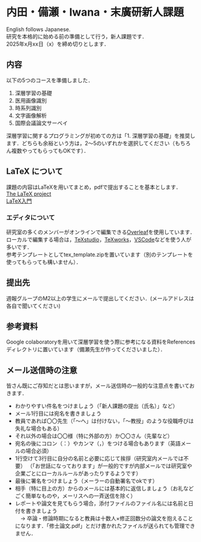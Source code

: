 # 内田・備瀬・Iwana・末廣研新人課題
English follows Japanese.  
研究を本格的に始める前の準備として行う，新人課題です．  
2025年x月xx日（x）を締め切りとします．

## 内容
以下の5つのコースを準備しました．
1. 深層学習の基礎
2. 医用画像識別
3. 時系列識別
4. 文字画像解析
5. 国際会議論文サーベイ  

深層学習に関するプログラミングが初めての方は「1. 深層学習の基礎」を推奨します．どちらも余裕という方は，2～5のいずれかを選択してください（もちろん複数やってもらってもOKです）．

## LaTeX について
課題の内容はLaTeXを用いてまとめ，pdfで提出することを基本とします．  
[The LaTeX project](https://www.latex-project.org/)  
[LaTeX入門](https://texwiki.texjp.org/?LaTeX%E5%85%A5%E9%96%80)   
### エディタについて
研究室の多くのメンバーがオンラインで編集できる[Overleaf](https://www.overleaf.com/)を使用しています．  
ローカルで編集する場合は，[TeXstudio](https://www.texstudio.org/)，[TeXworks](http://www.tug.org/texworks/)，[VSCode](https://azure.microsoft.com/ja-jp/products/visual-studio-code/)などを使う人が多いです．  
参考テンプレートとしてtex_template.zipを置いています（別のテンプレートを使ってもらっても構いません）．  

## 提出先
週報グループのM2以上の学生にメールで提出してください．(メールアドレスは各自で聞いてください)

## 参考資料
Google colaboratoryを用いて深層学習を使う際に参考になる資料をReferencesディレクトリに置いています（備瀬先生が作ってくださいました）．

## メール送信時の注意
皆さん既にご存知だとは思いますが，メール送信時の一般的な注意点を書いておきます．  
* わかりやすい件名をつけましょう（「新人課題の提出（氏名）」など）
* メール1行目には宛名を書きましょう
* 教員であれば〇〇先生（「～へ」は付けない，「～教授」のような役職呼びは失礼な場合もある）
* それ以外の場合は〇〇様（特に外部の方）か〇〇さん（先輩など）
* 宛名の後にコロン（：）やカンマ（，）をつける場合もあります（英語メールの場合必須）
* 1行空けて3行目に自分の名前と必要に応じて挨拶（研究室内メールでは不要）
（「お世話になっております」が一般的ですが内部メールでは研究室や企業ごとにローカルルールがあったりするようです）
* 最後に署名をつけましょう（メーラーの自動署名でokです）
* 相手（特に目上の方）からのメールには基本的に返信しましょう（お礼などごく簡単なものや，メーリスへの一斉送信を除く）
* レポートや論文を見てもらう場合，添付ファイルのファイル名には名前と日付を書きましょう  
　→ 卒論・修論時期になると教員は十数人×修正回数分の論文を抱えることになります．「修士論文.pdf」とだけ書かれたファイルが送られても管理できません．

<!-- # 2024 Uchida-Bise-Iwana-Suehiro Lab Newcomers' assignment
This github page is for a newcomers' assignment as a warming-up before starting your research.  
The deadline is April 26, 2024.

## Contents
We have following five courses.  
1. Basics of Image Processing
2. Medical Image Classification
3. Time Series Classification
4. Text Image Analysis
5. Conference Paper Survey  

If you are not familiar with image processing or python programming, we recommend that you take 1. Basics of Image Processing. Otherwise, choose any of 2&ndash;5.

## About LaTeX
The paper of this assignment should be written in LaTeX and submitted in pdf format.  
[The LaTeX project](https://www.latex-project.org/)  
### About text editors
Many members of our lab use [Overleaf](https://www.overleaf.com/) for online editing.  
If you want to edit locally, you can use [TeXstudio](https://www.texstudio.org/), [TeXworks](http://www.tug.org/texworks/), [VSCode](https://code.visualstudio.com/).  
We have uploaded tex_template.zip as a template (you can use another template if you like).  

## Where to submit
Please submit your paper to Hayashi (hayashi@ait.kyushu-u.ac.jp) by e-mail.

## Reference materials for Google colab
Reference materials for using deep learning in Google colaboratory are available in the References directory (created by Prof. Bise).

## Email Etiquette
Here are some general points to keep in mind when sending emails.  
* Include a clear, direct subject line (e.g., "Submission of Newcomers' Assignment (Your Name)").
* Choose an appropriate salutation. If you’re contacting someone for the first time or if they are a professional acquaintance, use a formal greeting like “Dear Prof./Dr. ***.”
* Include a signature block.
* Respond in a timely fashion.
* If you are sending a draft of a paper or thesis, include your name and date in the file name of the attached file.  
　→ Faculty members receive a huge number of drafts in the dissertation season. If they receive a file with only "master's thesis.pdf", they cannot manage it.   -->

